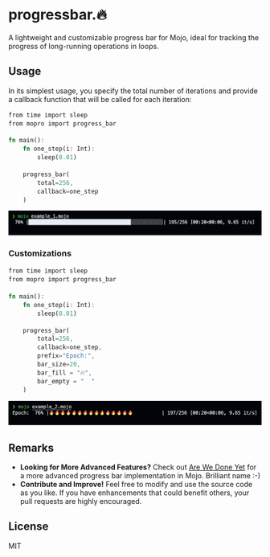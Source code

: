 # progressbar.🔥

A lightweight and customizable progress bar for Mojo, ideal for tracking the progress of long-running operations in loops.

## Usage

In its simplest usage, you specify the total number of iterations and provide a callback function that will be called for each iteration:

```rust
from time import sleep
from mopro import progress_bar

fn main():
    fn one_step(i: Int):
        sleep(0.01)

    progress_bar(
        total=256,
        callback=one_step
    )
```

![example1.mojo](./imgs/example1.png)

### Customizations

```rust
from time import sleep
from mopro import progress_bar

fn main():
    fn one_step(i: Int):
        sleep(0.01)
        
    progress_bar(
        total=256,
        callback=one_step, 
        prefix="Epoch:", 
        bar_size=20,
        bar_fill = "🔥",
        bar_empty = "  "
    )
```

![example2.mojo](./imgs/example2.png)

## Remarks

- __Looking for More Advanced Features?__ Check out [Are We Done Yet](https://github.com/Ryul0rd/awdy) for a more advanced progress bar implementation in Mojo. Brilliant name :-)
- __Contribute and Improve!__ Feel free to modify and use the source code as you like. If you have enhancements that could benefit others, your pull requests are highly encouraged.

## License

MIT
